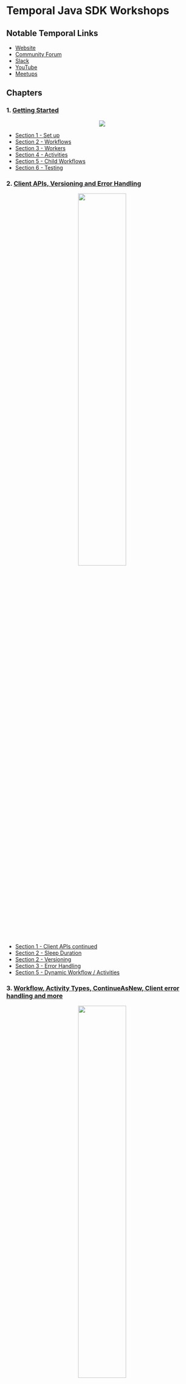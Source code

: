 # Temporal Java SDK Workshops

## Notable Temporal Links

* [Website](https://temporal.io/)
* [Community Forum](https://community.temporal.io/)
* [Slack](https://temporal.io/slack)
* [YouTube](https://temporal.io/youtube)
* [Meetups](https://temporal.io/meetup)

## Chapters

### 1. [Getting Started](src/main/java/io/workshop/CHAPTER1.md)

<p align="center">
 <a href="https://www.youtube.com/watch?v=VoSiIwkvuX0"><img src="media/workshop-1-video.png"/></a>
</p>

* [Section 1 - Set up](src/main/java/io/workshop/CHAPTER1.md#section-1)
* [Section 2 - Workflows](src/main/java/io/workshop/CHAPTER1.md#section-2)
* [Section 3 - Workers](src/main/java/io/workshop/CHAPTER1.md#section-3)
* [Section 4 - Activities ](src/main/java/io/workshop/CHAPTER1.md#section-4)
* [Section 5 - Child Workflows](src/main/java/io/workshop/CHAPTER1.md#section-5)
* [Section 6 - Testing](src/main/java/io/workshop/CHAPTER1.md#section-6)

### 2. [Client APIs, Versioning and Error Handling](src/main/java/io/workshop/CHAPTER2.md)

<p align="center">
 <a href="https://www.youtube.com/watch?v=h-TSDMULCf0"><img src="media/workshop-2-video.png" width="50%"/></a>
</p>

* [Section 1 - Client APIs continued](src/main/java/io/workshop/CHAPTER2.md#Section-1)
* [Section 2 - Sleep Duration](src/main/java/io/workshop/CHAPTER2.md#Section-2)
* [Section 2 - Versioning](src/main/java/io/workshop/CHAPTER2.md#Section-3)
* [Section 3 - Error Handling](src/main/java/io/workshop/CHAPTER2.md#Section-4)
* [Section 5 - Dynamic Workflow / Activities](src/main/java/io/workshop/CHAPTER2.md#Section-5)

### 3. [Workflow, Activity Types, ContinueAsNew, Client error handling and more](src/main/java/io/workshop/CHAPTER3.md)

<p align="center">
 <a href="https://www.youtube.com/watch?v=8DFox0fGjzI"><img src="media/workshop-3-video.png" width="50%"/></a>
</p>

* [Section 1 - Types](src/main/java/io/workshop/CHAPTER3.md#Section-1)
* [Section 2 - Typed vs untyped stubs](src/main/java/io/workshop/CHAPTER3.md#Section-2)
* [Section 3 - Dynamic signals and queries with typed stubs](src/main/java/io/workshop/CHAPTER3.md#Section-3)
* [Section 4 - Client errors and setting up SSL/mTLS](src/main/java/io/workshop/CHAPTER3.md#Section-4)
* [Section 5 -ContinueAsNew and signals](src/main/java/io/workshop/CHAPTER3.md#Section-5)

### 4. [How-tos, Patterns, SDK Metrics](src/main/java/io/workshop/CHAPTER4.md)

<p align="center">
 <a href="https://www.youtube.com/watch?v=v-s-Umt1Q0A"><img src="media/workshop-5-video.png" width="50%"/></a>
</p>

* Intro - Java SDK Updates / Roadmap - Dmitry

* [Section 1 - More "how tos" and "gotchas"](src/main/java/io/workshop/CHAPTER4.md#Section-1)
  * Parallel activity exec - error handling
  * Don't use native Java Thread in wf code and why ([workflow constraints](https://docs.temporal.io/docs/java/workflows#workflow-implementation-constraints))
  * Disable signals? Why would you want to?
  * Cron timezone
  * More error handling fun

* [Section 2 - Patterns](src/main/java/io/workshop/CHAPTER4.md#Section-2)
  * Polling
  * Recovery / Fallback
  * Pipeline (one workflow at a time)
  * Busy Loop with wait
    
* [Section 3 - SDK Metrics Intro](src/main/java/io/workshop/CHAPTER4.md#Section-3)
  * Setting up ([Docker compose repo](https://github.com/tsurdilo/my-temporal-dockercompose))
    * Prometheus scrape config
    * Grafana SDK dashboard
  * Enabling SDK metrics (Worker, "Starter")
  * Showing dashboard
  * [Worker tuning guide](https://docs.temporal.io/docs/operation/how-to-tune-workers/)

### 5. [More Patterns, TBD, ...](src/main/java/io/workshop/CHAPTER5.md)

* [Section 1 - More Patterns](src/main/java/io/workshop/CHAPTER5.md#Section-1)
  * Bulk Request
  
## 6. Things planned for future Workshops
* Let us know what you would like to have covered (open issue in this repo or ping us on slack!)


